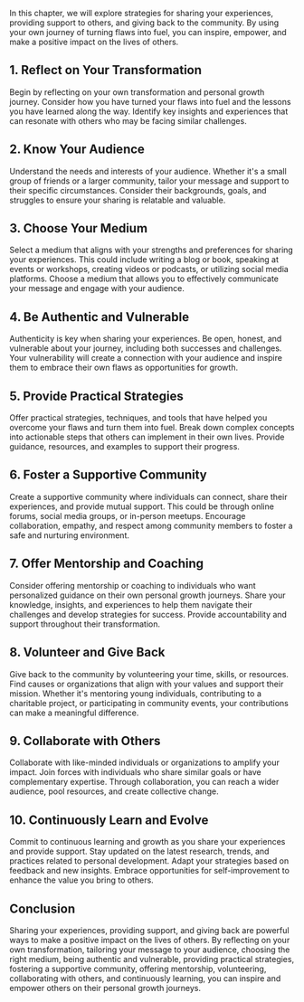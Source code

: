 
In this chapter, we will explore strategies for sharing your experiences, providing support to others, and giving back to the community. By using your own journey of turning flaws into fuel, you can inspire, empower, and make a positive impact on the lives of others.

**1. Reflect on Your Transformation**
-------------------------------------

Begin by reflecting on your own transformation and personal growth journey. Consider how you have turned your flaws into fuel and the lessons you have learned along the way. Identify key insights and experiences that can resonate with others who may be facing similar challenges.

**2. Know Your Audience**
-------------------------

Understand the needs and interests of your audience. Whether it's a small group of friends or a larger community, tailor your message and support to their specific circumstances. Consider their backgrounds, goals, and struggles to ensure your sharing is relatable and valuable.

**3. Choose Your Medium**
-------------------------

Select a medium that aligns with your strengths and preferences for sharing your experiences. This could include writing a blog or book, speaking at events or workshops, creating videos or podcasts, or utilizing social media platforms. Choose a medium that allows you to effectively communicate your message and engage with your audience.

**4. Be Authentic and Vulnerable**
----------------------------------

Authenticity is key when sharing your experiences. Be open, honest, and vulnerable about your journey, including both successes and challenges. Your vulnerability will create a connection with your audience and inspire them to embrace their own flaws as opportunities for growth.

**5. Provide Practical Strategies**
-----------------------------------

Offer practical strategies, techniques, and tools that have helped you overcome your flaws and turn them into fuel. Break down complex concepts into actionable steps that others can implement in their own lives. Provide guidance, resources, and examples to support their progress.

**6. Foster a Supportive Community**
------------------------------------

Create a supportive community where individuals can connect, share their experiences, and provide mutual support. This could be through online forums, social media groups, or in-person meetups. Encourage collaboration, empathy, and respect among community members to foster a safe and nurturing environment.

**7. Offer Mentorship and Coaching**
------------------------------------

Consider offering mentorship or coaching to individuals who want personalized guidance on their own personal growth journeys. Share your knowledge, insights, and experiences to help them navigate their challenges and develop strategies for success. Provide accountability and support throughout their transformation.

**8. Volunteer and Give Back**
------------------------------

Give back to the community by volunteering your time, skills, or resources. Find causes or organizations that align with your values and support their mission. Whether it's mentoring young individuals, contributing to a charitable project, or participating in community events, your contributions can make a meaningful difference.

**9. Collaborate with Others**
------------------------------

Collaborate with like-minded individuals or organizations to amplify your impact. Join forces with individuals who share similar goals or have complementary expertise. Through collaboration, you can reach a wider audience, pool resources, and create collective change.

**10. Continuously Learn and Evolve**
-------------------------------------

Commit to continuous learning and growth as you share your experiences and provide support. Stay updated on the latest research, trends, and practices related to personal development. Adapt your strategies based on feedback and new insights. Embrace opportunities for self-improvement to enhance the value you bring to others.

**Conclusion**
--------------

Sharing your experiences, providing support, and giving back are powerful ways to make a positive impact on the lives of others. By reflecting on your own transformation, tailoring your message to your audience, choosing the right medium, being authentic and vulnerable, providing practical strategies, fostering a supportive community, offering mentorship, volunteering, collaborating with others, and continuously learning, you can inspire and empower others on their personal growth journeys.
